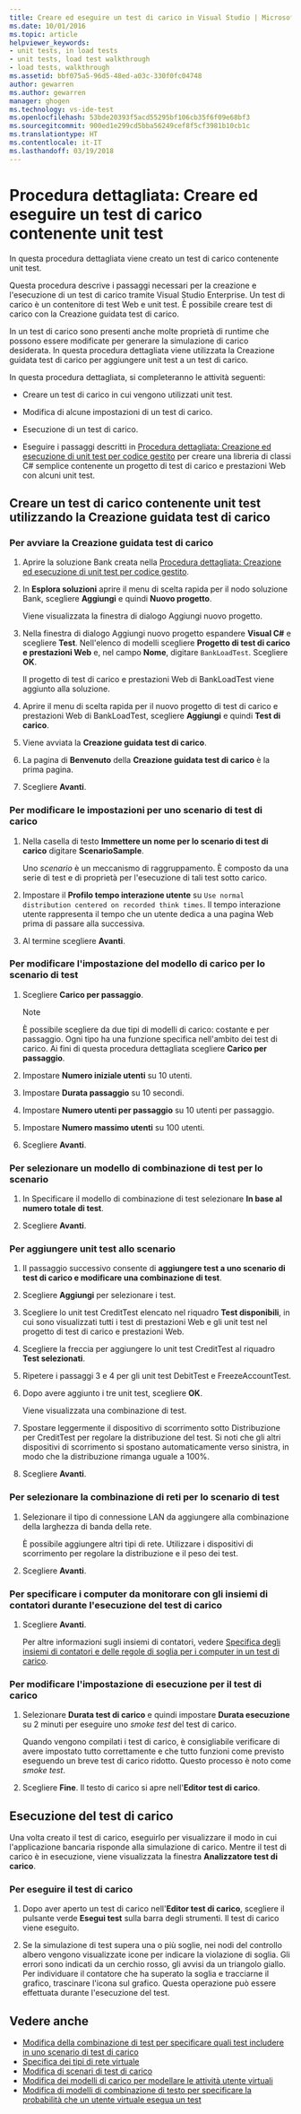 ```yaml
---
title: Creare ed eseguire un test di carico in Visual Studio | Microsoft Docs
ms.date: 10/01/2016
ms.topic: article
helpviewer_keywords:
- unit tests, in load tests
- unit tests, load test walkthrough
- load tests, walkthrough
ms.assetid: bbf075a5-96d5-48ed-a03c-330f0fc04748
author: gewarren
ms.author: gewarren
manager: ghogen
ms.technology: vs-ide-test
ms.openlocfilehash: 53bde20393f5acd55295bf106cb35f6f09e68bf3
ms.sourcegitcommit: 900ed1e299cd5bba56249cef8f5cf3981b10cb1c
ms.translationtype: HT
ms.contentlocale: it-IT
ms.lasthandoff: 03/19/2018
---
```

# <a name="walkthrough-create-and-run-a-load-test-that-contains-unit-tests"></a>Procedura dettagliata: Creare ed eseguire un test di carico contenente unit test

In questa procedura dettagliata viene creato un test di carico contenente unit test.

Questa procedura descrive i passaggi necessari per la creazione e l'esecuzione di un test di carico tramite Visual Studio Enterprise. Un test di carico è un contenitore di test Web e unit test. È possibile creare test di carico con la Creazione guidata test di carico.

In un test di carico sono presenti anche molte proprietà di runtime che possono essere modificate per generare la simulazione di carico desiderata. In questa procedura dettagliata viene utilizzata la Creazione guidata test di carico per aggiungere unit test a un test di carico.

In questa procedura dettagliata, si completeranno le attività seguenti:

-   Creare un test di carico in cui vengono utilizzati unit test.

-   Modifica di alcune impostazioni di un test di carico.

-   Esecuzione di un test di carico.

-   Eseguire i passaggi descritti in [Procedura dettagliata: Creazione ed esecuzione di unit test per codice gestito](../test/walkthrough-creating-and-running-unit-tests-for-managed-code.md) per creare una libreria di classi C# semplice contenente un progetto di test di carico e prestazioni Web con alcuni unit test.

## <a name="create-a-load-test-containing-unit-tests-using-the-new-load-test-wizard"></a>Creare un test di carico contenente unit test utilizzando la Creazione guidata test di carico

### <a name="to-start-the-new-load-test-wizard"></a>Per avviare la Creazione guidata test di carico

1.  Aprire la soluzione Bank creata nella [Procedura dettagliata: Creazione ed esecuzione di unit test per codice gestito](../test/walkthrough-creating-and-running-unit-tests-for-managed-code.md).

2.  In **Esplora soluzioni** aprire il menu di scelta rapida per il nodo soluzione Bank, scegliere **Aggiungi** e quindi **Nuovo progetto**.

     Viene visualizzata la finestra di dialogo Aggiungi nuovo progetto.

3.  Nella finestra di dialogo Aggiungi nuovo progetto espandere **Visual C#** e scegliere **Test**. Nell'elenco di modelli scegliere **Progetto di test di carico e prestazioni Web** e, nel campo **Nome**, digitare `BankLoadTest`. Scegliere **OK**.

     Il progetto di test di carico e prestazioni Web di BankLoadTest viene aggiunto alla soluzione.

4.  Aprire il menu di scelta rapida per il nuovo progetto di test di carico e prestazioni Web di BankLoadTest, scegliere **Aggiungi** e quindi **Test di carico**.

5.  Viene avviata la **Creazione guidata test di carico**.

6.  La pagina di **Benvenuto** della **Creazione guidata test di carico** è la prima pagina.

7.  Scegliere **Avanti**.

### <a name="to-edit-settings-for-load-test-scenario"></a>Per modificare le impostazioni per uno scenario di test di carico

1.  Nella casella di testo **Immettere un nome per lo scenario di test di carico** digitare **ScenarioSample**.

     Uno *scenario* è un meccanismo di raggruppamento. È composto da una serie di test e di proprietà per l'esecuzione di tali test sotto carico.

2.  Impostare il **Profilo tempo interazione utente** su `Use normal distribution centered on recorded think times`. Il tempo interazione utente rappresenta il tempo che un utente dedica a una pagina Web prima di passare alla successiva.

1.  Al termine scegliere **Avanti**.

### <a name="to-edit-load-pattern-setting-for-test-scenario"></a>Per modificare l'impostazione del modello di carico per lo scenario di test

1.  Scegliere **Carico per passaggio**.

    > [!NOTE]
    > È possibile scegliere da due tipi di modelli di carico: costante e per passaggio. Ogni tipo ha una funzione specifica nell'ambito dei test di carico. Ai fini di questa procedura dettagliata scegliere **Carico per passaggio**.

2.  Impostare **Numero iniziale utenti** su 10 utenti.

3.  Impostare **Durata passaggio** su 10 secondi.

4.  Impostare **Numero utenti per passaggio** su 10 utenti per passaggio.

5.  Impostare **Numero massimo utenti** su 100 utenti.

6.  Scegliere **Avanti**.

### <a name="to-select-test-mix-model-for-the-scenario"></a>Per selezionare un modello di combinazione di test per lo scenario

1.  In Specificare il modello di combinazione di test selezionare **In base al numero totale di test**.

2.  Scegliere **Avanti**.

### <a name="to-add-unit-tests-to-the-scenario"></a>Per aggiungere unit test allo scenario

1.  Il passaggio successivo consente di **aggiungere test a uno scenario di test di carico e modificare una combinazione di test**.

2.  Scegliere **Aggiungi** per selezionare i test.

3.  Scegliere lo unit test CreditTest elencato nel riquadro **Test disponibili**, in cui sono visualizzati tutti i test di prestazioni Web e gli unit test nel progetto di test di carico e prestazioni Web.

4.  Scegliere la freccia per aggiungere lo unit test CreditTest al riquadro **Test selezionati**.

5.  Ripetere i passaggi 3 e 4 per gli unit test DebitTest e FreezeAccountTest.

6.  Dopo avere aggiunto i tre unit test, scegliere **OK**.

     Viene visualizzata una combinazione di test.

7.  Spostare leggermente il dispositivo di scorrimento sotto Distribuzione per CreditTest per regolare la distribuzione del test. Si noti che gli altri dispositivi di scorrimento si spostano automaticamente verso sinistra, in modo che la distribuzione rimanga uguale a 100%.

8.  Scegliere **Avanti**.

### <a name="to-select-network-mix-for-test-scenario"></a>Per selezionare la combinazione di reti per lo scenario di test

1.  Selezionare il tipo di connessione LAN da aggiungere alla combinazione della larghezza di banda della rete.

     È possibile aggiungere altri tipi di rete. Utilizzare i dispositivi di scorrimento per regolare la distribuzione e il peso dei test.

2.  Scegliere **Avanti**.

### <a name="to-specify-computers-to-monitor-with-counter-sets-during-load-test-run"></a>Per specificare i computer da monitorare con gli insiemi di contatori durante l'esecuzione del test di carico

1.  Scegliere **Avanti**.

     Per altre informazioni sugli insiemi di contatori, vedere [Specifica degli insiemi di contatori e delle regole di soglia per i computer in un test di carico](../test/specify-counter-sets-and-threshold-rules-for-load-testing.md).

### <a name="to-edit-run-setting-for-load-test"></a>Per modificare l'impostazione di esecuzione per il test di carico

1.  Selezionare **Durata test di carico** e quindi impostare **Durata esecuzione** su 2 minuti per eseguire uno *smoke test* del test di carico.

     Quando vengono compilati i test di carico, è consigliabile verificare di avere impostato tutto correttamente e che tutto funzioni come previsto eseguendo un breve test di carico ridotto. Questo processo è noto come *smoke test*.

2.  Scegliere **Fine**. Il testo di carico si apre nell'**Editor test di carico**.

## <a name="running-the-load-test"></a>Esecuzione del test di carico
 Una volta creato il test di carico, eseguirlo per visualizzare il modo in cui l'applicazione bancaria risponde alla simulazione di carico. Mentre il test di carico è in esecuzione, viene visualizzata la finestra **Analizzatore test di carico**.

### <a name="to-run-the-load-test"></a>Per eseguire il test di carico

1.  Dopo aver aperto un test di carico nell'**Editor test di carico**, scegliere il pulsante verde **Esegui test** sulla barra degli strumenti. Il test di carico viene eseguito.

2.  Se la simulazione di test supera una o più soglie, nei nodi del controllo albero vengono visualizzate icone per indicare la violazione di soglia. Gli errori sono indicati da un cerchio rosso, gli avvisi da un triangolo giallo. Per individuare il contatore che ha superato la soglia e tracciarne il grafico, trascinare l'icona sul grafico. Questa operazione può essere effettuata durante l'esecuzione del test.

## <a name="see-also"></a>Vedere anche

- [Modifica della combinazione di test per specificare quali test includere in uno scenario di test di carico](../test/edit-the-test-mix-to-specify-which-web-browsers-types-in-a-load-test-scenario.md)
- [Specifica dei tipi di rete virtuale](../test/specify-virtual-network-types-in-a-load-test-scenario.md)
- [Modifica di scenari di test di carico](../test/edit-load-test-scenarios.md)
- [Modifica dei modelli di carico per modellare le attività utente virtuali](../test/edit-load-patterns-to-model-virtual-user-activities.md)
- [Modifica di modelli di combinazione di testo per specificare la probabilità che un utente virtuale esegua un test](../test/edit-test-mix-models-to-specify-the-probability-of-a-virtual-user-running-a-test.md)